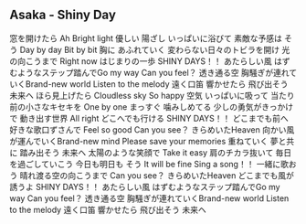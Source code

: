 ## Asaka - Shiny Day

窓を開けたら Ah Bright light
優しい 陽ざし いっぱいに浴びて
素敵な予感は そう Day by day
Bit by bit 胸に あふれていく
変わらない日々のトビラを開け
光の向こうまで
Right now はじまりの一歩
SHINY DAYS！！ あたらしい風
はずむようなステップ踏んでGo my way
Can you feel？ 透き通る空
胸騒ぎが連れていくBrand-new world
Listen to the melody
遠く口笛 響かせたら
飛び出そう 未来ヘ
ほら見上げたら Cloudless sky
So happy 空気 いっぱいに吸って
当たり前の小さなキセキを
One by one まっすぐ 噛みしめてる
少しの勇気がきっかけで
動き出す世界
All right どこへでも行ける
SHINY DAYS！！ どこまでも前へ
好きな歌口ずさんで Feel so good
Can you see？ きらめいたHeaven
向かい風が運んでいくBrand-new mind
Please save your memories
重ねていく 夢と共に
踏み出そう 未来ヘ
太陽のような笑顔で
Take it easy 肩のチカラ抜いて
毎日を過ごしていこう
今日も明日も そう It will be fine
Sing a song！！ 一緒に歌おう
晴れ渡る空の向こうまで
Can you see？ きらめいたHeaven
どこまでも風が誘うよ
SHINY DAYS！！ あたらしい風
はずむようなステップ踏んでGo my way
Can you feel？ 透き通る空
胸騒ぎが連れていくBrand-new world
Listen to the melody
遠く口笛 響かせたら
飛び出そう 未来ヘ